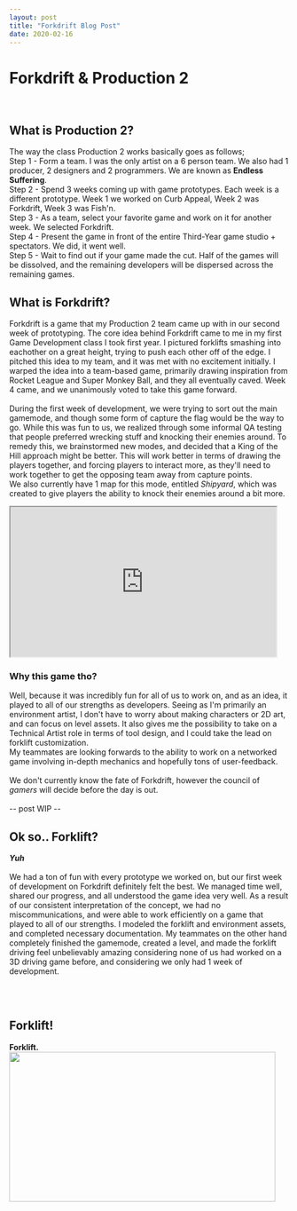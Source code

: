 ```yaml
---
layout: post
title: "Forkdrift Blog Post"
date: 2020-02-16
---
```


Forkdrift & Production 2
===============
<br/>

## What is Production 2?
The way the class Production 2 works basically goes as follows;<br/>
Step 1 - Form a team. I was the only artist on a 6 person team. We also had 1 producer, 2 designers and 2 programmers. We are known as **Endless Suffering**.<br/>
Step 2 - Spend 3 weeks coming up with game prototypes. Each week is a different prototype. Week 1 we worked on Curb Appeal, Week 2 was Forkdrift, Week 3 was Fish'n.<br/>
Step 3 - As a team, select your favorite game and work on it for another week. We selected Forkdrift.<br/>
Step 4 - Present the game in front of the entire Third-Year game studio + spectators. We did, it went well.<br/>
Step 5 - Wait to find out if your game made the cut. Half of the games will be dissolved, and the remaining developers will be dispersed across the remaining games.<br/>

## What is Forkdrift?
Forkdrift is a game that my Production 2 team came up with in our second week of prototyping. The core idea behind Forkdrift came to me in my first Game Development class I took first year. 
I pictured forklifts smashing into eachother on a great height, trying to push each other off of the edge. I pitched this idea to my team, and it was met with no excitement initially. 
I warped the idea into a team-based game, primarily drawing inspiration from Rocket League and Super Monkey Ball, and they all eventually caved. Week 4 came, and we unanimously voted to take this game forward.<br/>
<br/>
During the first week of development, we were trying to sort out the main gamemode, and though some form of capture the flag would be the way to go. 
While this was fun to us, we realized through some informal QA testing that people preferred wrecking stuff and knocking their enemies around. 
To remedy this, we brainstormed new modes, and decided that a King of the Hill approach might be better. This will work better in terms of drawing the players together, 
and forcing players to interact more, as they'll need to work together to get the opposing team away from capture points.<br/>
We also currently have 1 map for this mode, entitled *Shipyard*, which was created to give players the ability to knock their enemies around a bit more.<br/>
<iframe src="https://giphy.com/embed/lTRwtSfRfA3bz0So5P" width="480" height="270"></iframe><br/>

### Why this game tho?
Well, because it was incredibly fun for all of us to work on, and as an idea, it played to all of our strengths as developers. 
Seeing as I'm primarily an environment artist, I don't have to worry about making characters or 2D art, and can focus on level assets. 
It also gives me the possibility to take on a Technical Artist role in terms of tool design, and I could take the lead on forklift customization.<br/>
My teammates are looking forwards to the ability to work on a networked game involving in-depth mechanics and hopefully tons of user-feedback.<br/>
<br/>
We don't currently know the fate of Forkdrift, however the council of *gamers* will decide before the day is out.<br/>
<br/>
-- post WIP -- <br/>

## Ok so.. Forklift?

***Yuh***
<br/><br/>
We had a ton of fun with every prototype we worked on, but our first week of development on Forkdrift definitely felt the best. We managed time well, shared our progress, and all understood the game idea very well. 
As a result of our consistent interpretation of the concept, we had no miscommunications, and were able to work efficiently on a game that played to all of our strengths. 
I modeled the forklift and environment assets, and completed necessary documentation. My teammates on the other hand completely finished the gamemode, 
created a level, and made the forklift driving feel unbelievably amazing considering none of us had worked on a 3D driving game before, and considering we only had 1 week of development.  

<br/><br/>

## Forklift!

**Forklift.**<br/>
<img src="https://i.giphy.com/media/W1fmSx8nPhaqVz9iVD/giphy.webp" width="480" height="270" /><br/><br/>

<br/> 

